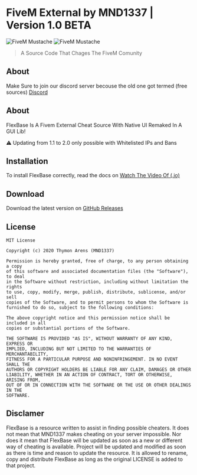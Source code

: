# FiveM External by MND1337 | Version 1.0 BETA
![FiveM Mustache](https://i.imgur.com/bezTGSl.png)
![FiveM Mustache](https://imgur.com/GJcz3sy.png)
> A Source Code That Chages The FiveM Comunity

## About
Make Sure to join our discord server becouse the old one got termed (free sources)
[Discord]((https://discord.gg/CYcSuStetd))

## About
FlexBase Is A Fivem External Cheat Source With Native UI Remaked In A GUI Lib!

⚠️ Updating from 1.1 to 2.0 only possible with Whitelisted IPs and Bans


## Installation
To install FlexBase correctly, read the docs on [Watch The Video Of (.io)](mnd1337.dev/)

## Download
Download the latest version on [GitHub Releases](https://github.com/KuyaDotLua/Flex-Base/releases)

## License
```license
MIT License

Copyright (c) 2020 Thymon Arens (MND1337)

Permission is hereby granted, free of charge, to any person obtaining a copy
of this software and associated documentation files (the "Software"), to deal
in the Software without restriction, including without limitation the rights
to use, copy, modify, merge, publish, distribute, sublicense, and/or sell
copies of the Software, and to permit persons to whom the Software is
furnished to do so, subject to the following conditions:

The above copyright notice and this permission notice shall be included in all
copies or substantial portions of the Software.

THE SOFTWARE IS PROVIDED "AS IS", WITHOUT WARRANTY OF ANY KIND, EXPRESS OR
IMPLIED, INCLUDING BUT NOT LIMITED TO THE WARRANTIES OF MERCHANTABILITY,
FITNESS FOR A PARTICULAR PURPOSE AND NONINFRINGEMENT. IN NO EVENT SHALL THE
AUTHORS OR COPYRIGHT HOLDERS BE LIABLE FOR ANY CLAIM, DAMAGES OR OTHER
LIABILITY, WHETHER IN AN ACTION OF CONTRACT, TORT OR OTHERWISE, ARISING FROM,
OUT OF OR IN CONNECTION WITH THE SOFTWARE OR THE USE OR OTHER DEALINGS IN THE
SOFTWARE.
```

## Disclamer
FlexBase is a resource written to assist in finding possible cheaters. It does not mean that MND1337 makes cheating on your server impossible. Nor does it mean that FlexBase will be updated as soon as a new or different way of cheating is available. Project will be updated and modified as soon as there is time and reason to update the resource. It is allowed to rename, copy and distribute FlexBase as long as the original LICENSE is added to that project.
